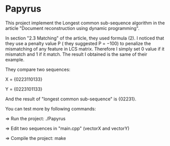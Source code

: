 # Papyrus
This project implement the Longest common sub-sequence algorithm in the article "Document reconstruction using dynamic programming".

In section "2.3 Matching" of the article, they used formula (2). I noticed that they use a penalty value P ( they suggested P = −100)  to penalize the mismatching of any feature in LCS matrix. Therefore I simply set 0 value if it mismatch and 1 if it match. The result I obtained is the same of their example.

They compare two sequences:

X = {0223110133} 

Y = {0223101133} 

And the result of "longest common sub-sequence" is {02231}.

You can test more by following commands:

=> Run the project: ./Papyrus

=> Edit two sequences in "main.cpp" (vectorX and vectorY)

=> Compile the project: make
